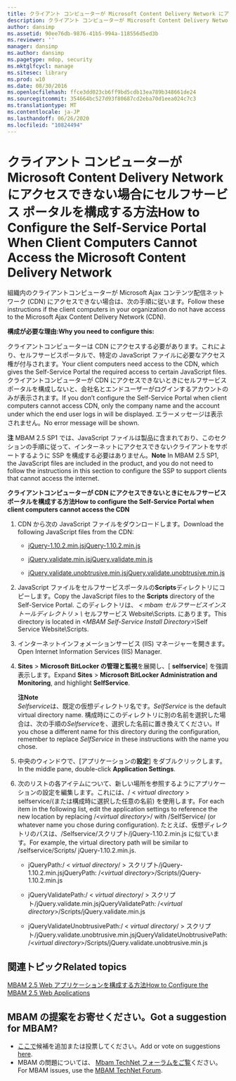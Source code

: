 ```yaml
---
title: クライアント コンピューターが Microsoft Content Delivery Network にアクセスできない場合にセルフサービス ポータルを構成する方法
description: クライアント コンピューターが Microsoft Content Delivery Network にアクセスできない場合にセルフサービス ポータルを構成する方法
author: dansimp
ms.assetid: 90ee76db-9876-41b5-994a-118556d5ed3b
ms.reviewer: ''
manager: dansimp
ms.author: dansimp
ms.pagetype: mdop, security
ms.mktglfcycl: manage
ms.sitesec: library
ms.prod: w10
ms.date: 08/30/2016
ms.openlocfilehash: ffce3dd023cb6ff9bd5cdb13ea789b348661de24
ms.sourcegitcommit: 354664bc527d93f80687cd2eba70d1eea024c7c3
ms.translationtype: MT
ms.contentlocale: ja-JP
ms.lasthandoff: 06/26/2020
ms.locfileid: "10824494"
---
```

# <span data-ttu-id="2af82-103">クライアント コンピューターが Microsoft Content Delivery Network にアクセスできない場合にセルフサービス ポータルを構成する方法</span><span class="sxs-lookup"><span data-stu-id="2af82-103">How to Configure the Self-Service Portal When Client Computers Cannot Access the Microsoft Content Delivery Network</span></span>


<span data-ttu-id="2af82-104">組織内のクライアントコンピューターが Microsoft Ajax コンテンツ配信ネットワーク (CDN) にアクセスできない場合は、次の手順に従います。</span><span class="sxs-lookup"><span data-stu-id="2af82-104">Follow these instructions if the client computers in your organization do not have access to the Microsoft Ajax Content Delivery Network (CDN).</span></span>

**<span data-ttu-id="2af82-105">構成が必要な理由:</span><span class="sxs-lookup"><span data-stu-id="2af82-105">Why you need to configure this:</span></span>**

<span data-ttu-id="2af82-106">クライアントコンピューターは CDN にアクセスする必要があります。これにより、セルフサービスポータルで、特定の JavaScript ファイルに必要なアクセス権が付与されます。</span><span class="sxs-lookup"><span data-stu-id="2af82-106">Your client computers need access to the CDN, which gives the Self-Service Portal the required access to certain JavaScript files.</span></span> <span data-ttu-id="2af82-107">クライアントコンピューターが CDN にアクセスできないときにセルフサービスポータルを構成しないと、会社名とエンドユーザーがログインするアカウントのみが表示されます。</span><span class="sxs-lookup"><span data-stu-id="2af82-107">If you don’t configure the Self-Service Portal when client computers cannot access CDN, only the company name and the account under which the end user logs in will be displayed.</span></span> <span data-ttu-id="2af82-108">エラーメッセージは表示されません。</span><span class="sxs-lookup"><span data-stu-id="2af82-108">No error message will be shown.</span></span>

<span data-ttu-id="2af82-109">**注** MBAM 2.5 SP1 では、JavaScript ファイルは製品に含まれており、このセクションの手順に従って、インターネットにアクセスできないクライアントをサポートするように SSP を構成する必要はありません。</span><span class="sxs-lookup"><span data-stu-id="2af82-109">**Note** In MBAM 2.5 SP1, the JavaScript files are included in the product, and you do not need to follow the instructions in this section to configure the SSP to support clients that cannot access the internet.</span></span>

 

**<span data-ttu-id="2af82-110">クライアントコンピューターが CDN にアクセスできないときにセルフサービスポータルを構成する方法</span><span class="sxs-lookup"><span data-stu-id="2af82-110">How to configure the Self-Service Portal when client computers cannot access the CDN</span></span>**

1. <span data-ttu-id="2af82-111">CDN から次の JavaScript ファイルをダウンロードします。</span><span class="sxs-lookup"><span data-stu-id="2af82-111">Download the following JavaScript files from the CDN:</span></span>

   -   [<span data-ttu-id="2af82-112">jQuery-1.10.2.min.js</span><span class="sxs-lookup"><span data-stu-id="2af82-112">jQuery-1.10.2.min.js</span></span>](https://go.microsoft.com/fwlink/?LinkID=390515)

   -   [<span data-ttu-id="2af82-113">jQuery.validate.min.js</span><span class="sxs-lookup"><span data-stu-id="2af82-113">jQuery.validate.min.js</span></span>](https://go.microsoft.com/fwlink/?LinkID=390516)

   -   [<span data-ttu-id="2af82-114">jQuery.validate.unobtrusive.min.js</span><span class="sxs-lookup"><span data-stu-id="2af82-114">jQuery.validate.unobtrusive.min.js</span></span>](https://go.microsoft.com/fwlink/?LinkID=390517)

2. <span data-ttu-id="2af82-115">JavaScript ファイルをセルフサービスポータルの**Scripts**ディレクトリにコピーします。</span><span class="sxs-lookup"><span data-stu-id="2af82-115">Copy the JavaScript files to the **Scripts** directory of the Self-Service Portal.</span></span> <span data-ttu-id="2af82-116">このディレクトリは、 <em> &lt; mbam セルフサービスインストールディレクトリ &gt; \\ </em> セルフサービス Website\\Scripts. にあります。</span><span class="sxs-lookup"><span data-stu-id="2af82-116">This directory is located in <em>&lt;MBAM Self-Service Install Directory&gt;\\</em>Self Service Website\\Scripts.</span></span>

3. <span data-ttu-id="2af82-117">インターネットインフォメーションサービス (IIS) マネージャーを開きます。</span><span class="sxs-lookup"><span data-stu-id="2af82-117">Open Internet Information Services (IIS) Manager.</span></span>

4. <span data-ttu-id="2af82-118">**Sites** &gt; **Microsoft BitLocker の管理と監視**を展開し、[ **selfservice**] を強調表示します。</span><span class="sxs-lookup"><span data-stu-id="2af82-118">Expand **Sites** &gt; **Microsoft BitLocker Administration and Monitoring**, and highlight **SelfService**.</span></span>

   **<span data-ttu-id="2af82-119">注</span><span class="sxs-lookup"><span data-stu-id="2af82-119">Note</span></span>**  
   <span data-ttu-id="2af82-120">*Selfservice*は、既定の仮想ディレクトリ名です。</span><span class="sxs-lookup"><span data-stu-id="2af82-120">*SelfService* is the default virtual directory name.</span></span> <span data-ttu-id="2af82-121">構成時にこのディレクトリに別の名前を選択した場合は、次の手順の*Selfservice*を、選択した名前に置き換えてください。</span><span class="sxs-lookup"><span data-stu-id="2af82-121">If you chose a different name for this directory during the configuration, remember to replace *SelfService* in these instructions with the name you chose.</span></span>

     

5. <span data-ttu-id="2af82-122">中央のウィンドウで、[アプリケーションの**設定**] をダブルクリックします。</span><span class="sxs-lookup"><span data-stu-id="2af82-122">In the middle pane, double-click **Application Settings**.</span></span>

6. <span data-ttu-id="2af82-123">次のリストの各アイテムについて、新しい場所を参照するようにアプリケーションの設定を編集します。これには、/ &lt; *virtual directory* &gt; selfservice/(または構成時に選択した任意の名前) を使用します。</span><span class="sxs-lookup"><span data-stu-id="2af82-123">For each item in the following list, edit the application settings to reference the new location by replacing /&lt;*virtual directory*&gt;/ with /SelfService/ (or whatever name you chose during configuration).</span></span> <span data-ttu-id="2af82-124">たとえば、仮想ディレクトリのパスは、/Selfservice/スクリプト/jQuery-1.10.2.min.js に似ています。</span><span class="sxs-lookup"><span data-stu-id="2af82-124">For example, the virtual directory path will be similar to /selfservice/Scripts/ jQuery-1.10.2.min.js.</span></span>

   -   <span data-ttu-id="2af82-125">jQueryPath:/ &lt; *virtual directory*/ &gt; スクリプト/jQuery-1.10.2.min.js</span><span class="sxs-lookup"><span data-stu-id="2af82-125">jQueryPath: /&lt;*virtual directory*&gt;/Scripts/jQuery-1.10.2.min.js</span></span>

   -   <span data-ttu-id="2af82-126">jQueryValidatePath:/ &lt; *virtual directory*/ &gt; スクリプト/jQuery.validate.min.js</span><span class="sxs-lookup"><span data-stu-id="2af82-126">jQueryValidatePath: /&lt;*virtual directory*&gt;/Scripts/jQuery.validate.min.js</span></span>

   -   <span data-ttu-id="2af82-127">jQueryValidateUnobtrusivePath:/ &lt; *virtual directory*/ &gt; スクリプト/jQuery.validate.unobtrusive.min.js</span><span class="sxs-lookup"><span data-stu-id="2af82-127">jQueryValidateUnobtrusivePath: /&lt;*virtual directory*&gt;/Scripts/jQuery.validate.unobtrusive.min.js</span></span>



## <span data-ttu-id="2af82-128">関連トピック</span><span class="sxs-lookup"><span data-stu-id="2af82-128">Related topics</span></span>


[<span data-ttu-id="2af82-129">MBAM 2.5 Web アプリケーションを構成する方法</span><span class="sxs-lookup"><span data-stu-id="2af82-129">How to Configure the MBAM 2.5 Web Applications</span></span>](how-to-configure-the-mbam-25-web-applications.md)

 

## <span data-ttu-id="2af82-130">MBAM の提案をお寄せください。</span><span class="sxs-lookup"><span data-stu-id="2af82-130">Got a suggestion for MBAM?</span></span>
- <span data-ttu-id="2af82-131">[ここで](http://mbam.uservoice.com/forums/268571-microsoft-bitlocker-administration-and-monitoring)候補を追加または投票してください。</span><span class="sxs-lookup"><span data-stu-id="2af82-131">Add or vote on suggestions [here](http://mbam.uservoice.com/forums/268571-microsoft-bitlocker-administration-and-monitoring).</span></span> 
- <span data-ttu-id="2af82-132">MBAM の問題については、 [Mbam TechNet フォーラムをご覧](https://social.technet.microsoft.com/Forums/home?forum=mdopmbam)ください。</span><span class="sxs-lookup"><span data-stu-id="2af82-132">For MBAM issues, use the [MBAM TechNet Forum](https://social.technet.microsoft.com/Forums/home?forum=mdopmbam).</span></span> 





